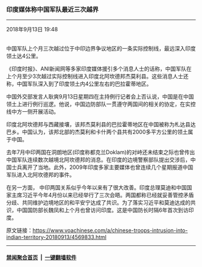 ### 印度媒体称中国军队最近三次越界
------------------------

<div class="published">
 <span class="date" title="中国时间">
  <time datetime="2018-09-13T19:48:03+08:00">
   2018年9月13日 19:48
  </time>
 </span>
</div>
<br/>
<div class="wsw">
 <p>
  中国军队上个月三次越过位于中印边界争议地区的一条实际控制线，最远深入印度领土达4公里。
 </p>
 <p>
  《印度时报》、ANI新闻网等多家印度媒体援引多个消息人士的话称，中国军队在上个月至少3次越过实际控制线进入印度北阿坎德邦杰莫利县。这些消息人士还称，中国军队深入到了印度领土内4公里左右的巴拉霍蒂地区。
 </p>
 <p>
  中国外交部发言人耿爽9月13日星期四在主持例行记者会上否认说，中国是在中国领土上进行例行巡逻。他说，中国边防部队一贯遵守两国间的相关的协定，在实控线中方一侧开展活动。
 </p>
 <p>
  印度北阿坎德邦与西藏接壤，该邦杰莫利县的巴拉霍蒂地区在中国被称为札达县达巴乡。中国认为，该邦北部的杰莫利和卡什两个县共有2000多平方公里的领土属于中国。
 </p>
 <p>
  去年7月中印两国在洞朗地区(印度称都克兰Doklam)的对峙还未结束之际也曾传出中国军队连续数次越境北阿坎德邦的消息。在印度的边境警察部队提出交涉后，中国士兵离开了当地。此外，2009年印度多家主要媒体也曾连续几个星期报道中国军队进入北阿坎德邦的事件。
 </p>
 <p>
  在另一方面， 中印两国关系似乎今年以来有了很大改善。印度总理莫迪和中国国家主席习近平今年4月份以来已经举行了三次会晤。两国都称已经就妥善管控矛盾分歧、共同维护边境地区的和平安宁达成了共识。为了落实习近平和莫迪达成的共识，中国国防部长魏凤和上个月也曾访问印度。这是中国防长时隔6年首次到访印度。
 </p>
</div>

原文链接：https://www.voachinese.com/a/chinese-troops-intrusion-into-indian-territory-20180913/4569833.html


------------------------
#### [禁闻聚合首页](https://github.com/gfw-breaker/banned-news/blob/master/README.md) &nbsp;|&nbsp;  [一键翻墙软件](https://github.com/gfw-breaker/nogfw/blob/master/README.md)